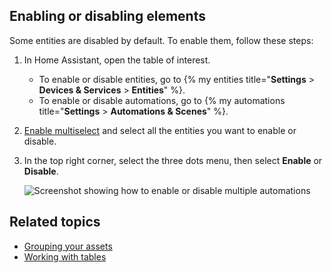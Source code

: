 ## Enabling or disabling elements

Some entities are disabled by default. To enable them, follow these steps:

1. In Home Assistant, open the table of interest.
   - To enable or disable entities, go to {% my entities title="**Settings** > **Devices & Services** > **Entities**" %}.
   - To enable or disable automations, go to {% my automations title="**Settings** > **Automations & Scenes**" %}.
2. [Enable multiselect](/docs/organizing/tables) and select all the entities you want to enable or disable.
3. In the top right corner, select the three dots <iconify-icon inline icon="mdi:dots-vertical"></iconify-icon> menu, then select **Enable** or **Disable**.

   ![Screenshot showing how to enable or disable multiple automations](/images/organizing/enable_disable.png)

## Related topics

- [Grouping your assets](/docs/organizing/)
- [Working with tables](/docs/organizing/tables)
